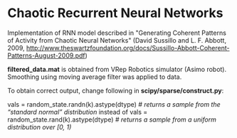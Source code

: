 # Chaotic Recurrent Neural Networks
Implementation of RNN model described in "Generating Coherent Patterns of Activity from Chaotic Neural Networks" (David Sussillo and L. F. Abbott, 2009, http://www.theswartzfoundation.org/docs/Sussillo-Abbott-Coherent-Patterns-August-2009.pdf)

**filtered_data.mat** is obtained from VRep Robotics simulator (Asimo robot). Smoothing using moving average filter was applied to data. 

To obtain correct output, change following in **scipy/sparse/construct.py**:

vals = random_state.randn(k).astype(dtype) *# returns a sample from the “standard normal” distribution*
instead of
vals = random_state.rand(k).astype(dtype) *#  returns a sample from a uniform distribution over [0, 1)*
